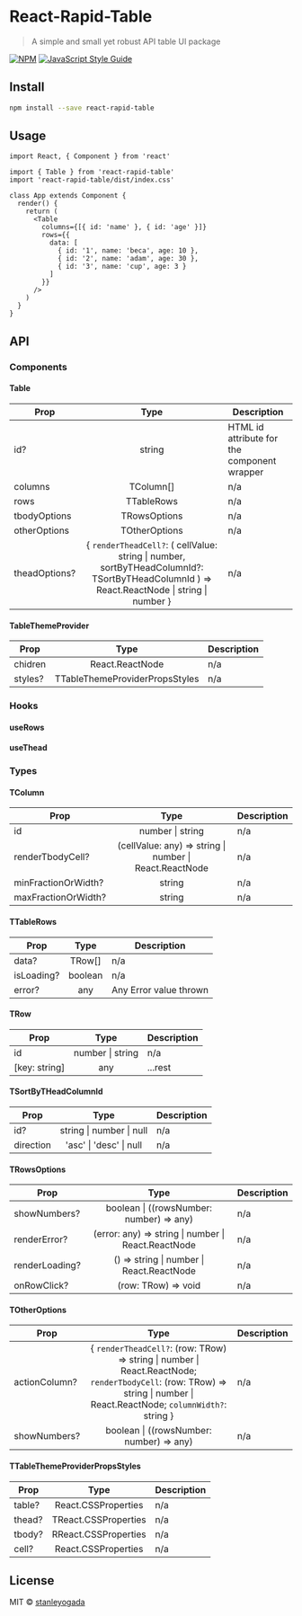 # React-Rapid-Table

> A simple and small yet robust API table UI package

[![NPM](https://img.shields.io/npm/v/react-rapid-table.svg)](https://www.npmjs.com/package/react-rapid-table) [![JavaScript Style Guide](https://img.shields.io/badge/code_style-standard-brightgreen.svg)](https://standardjs.com)

## Install

```bash
npm install --save react-rapid-table
```

## Usage

```tsx
import React, { Component } from 'react'

import { Table } from 'react-rapid-table'
import 'react-rapid-table/dist/index.css'

class App extends Component {
  render() {
    return (
      <Table
        columns={[{ id: 'name' }, { id: 'age' }]}
        rows={{
          data: [
            { id: '1', name: 'beca', age: 10 },
            { id: '2', name: 'adam', age: 30 },
            { id: '3', name: 'cup', age: 3 }
          ]
        }}
      />
    )
  }
}
```

## API

### Components

#### Table

| Prop          |                                                                    Type                                                                    | Description                                 |
| ------------- | :----------------------------------------------------------------------------------------------------------------------------------------: | ------------------------------------------- |
| id?           |                                                                   string                                                                   | HTML id attribute for the component wrapper |
| columns       |                                                                 TColumn[]                                                                  | n/a                                         |
| rows          |                                                                 TTableRows                                                                 | n/a                                         |
| tbodyOptions  |                                                                TRowsOptions                                                                | n/a                                         |
| otherOptions  |                                                               TOtherOptions                                                                | n/a                                         |
| theadOptions? | { `renderTheadCell?`: ( cellValue: string \| number, sortByTHeadColumnId?: TSortByTHeadColumnId ) => React.ReactNode \| string \| number } | n/a                                         |

#### TableThemeProvider

| Prop    |              Type              | Description |
| ------- | :----------------------------: | ----------- |
| chidren |        React.ReactNode         | n/a         |
| styles? | TTableThemeProviderPropsStyles | n/a         |

### Hooks

#### useRows

#### useThead

### Types

#### TColumn

| Prop                |                          Type                           | Description |
| ------------------- | :-----------------------------------------------------: | ----------- |
| id                  |                    number \| string                     | n/a         |
| renderTbodyCell?    | (cellValue: any) => string \| number \| React.ReactNode | n/a         |
| minFractionOrWidth? |                         string                          | n/a         |
| maxFractionOrWidth? |                         string                          | n/a         |

#### TTableRows

| Prop       |  Type   | Description            |
| ---------- | :-----: | ---------------------- |
| data?      | TRow[]  | n/a                    |
| isLoading? | boolean | n/a                    |
| error?     |   any   | Any Error value thrown |

#### TRow

| Prop          |       Type       | Description |
| ------------- | :--------------: | ----------- |
| id            | number \| string | n/a         |
| [key: string] |       any        | ...rest     |

#### TSortByTHeadColumnId

| Prop      |           Type           | Description |
| --------- | :----------------------: | ----------- |
| id?       | string \| number \| null | n/a         |
| direction | 'asc' \| 'desc' \| null  | n/a         |

#### TRowsOptions

| Prop           |                        Type                         | Description |
| -------------- | :-------------------------------------------------: | ----------- |
| showNumbers?   |      boolean \| ((rowsNumber: number) => any)       | n/a         |
| renderError?   | (error: any) => string \| number \| React.ReactNode | n/a         |
| renderLoading? |      () => string \| number \| React.ReactNode      | n/a         |
| onRowClick?    |                 (row: TRow) => void                 | n/a         |

#### TOtherOptions

| Prop          |                                                                                   Type                                                                                    | Description |
| ------------- | :-----------------------------------------------------------------------------------------------------------------------------------------------------------------------: | ----------- |
| actionColumn? | { `renderTheadCell?`: (row: TRow) => string \| number \| React.ReactNode; `renderTbodyCell`: (row: TRow) => string \| number \| React.ReactNode; `columnWidth?`: string } | n/a         |
| showNumbers?  |                                                                 boolean \| ((rowsNumber: number) => any)                                                                  | n/a         |

#### TTableThemeProviderPropsStyles

| Prop   |         Type         | Description |
| ------ | :------------------: | ----------- |
| table? | React.CSSProperties  | n/a         |
| thead? | TReact.CSSProperties | n/a         |
| tbody? | RReact.CSSProperties | n/a         |
| cell?  | React.CSSProperties  | n/a         |

## License

MIT © [stanleyogada](https://github.com/stanleyogada)
